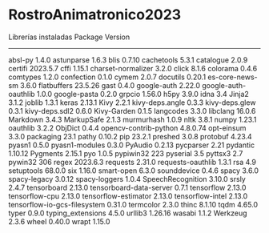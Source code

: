 # RostroAnimatronico2023
Librerías instaladas
Package                      Version
---------------------------- --------
absl-py                      1.4.0
astunparse                   1.6.3
blis                         0.7.10
cachetools                   5.3.1
catalogue                    2.0.9
certifi                      2023.5.7
cffi                         1.15.1
charset-normalizer           3.2.0
click                        8.1.6
colorama                     0.4.6
comtypes                     1.2.0
confection                   0.1.0
cymem                        2.0.7
docutils                     0.20.1
es-core-news-sm              3.6.0
flatbuffers                  23.5.26
gast                         0.4.0
google-auth                  2.22.0
google-auth-oauthlib         1.0.0
google-pasta                 0.2.0
grpcio                       1.56.0
h5py                         3.9.0
idna                         3.4
Jinja2                       3.1.2
joblib                       1.3.1
keras                        2.13.1
Kivy                         2.2.1
kivy-deps.angle              0.3.3
kivy-deps.glew               0.3.1
kivy-deps.sdl2               0.6.0
Kivy-Garden                  0.1.5
langcodes                    3.3.0
libclang                     16.0.6
Markdown                     3.4.3
MarkupSafe                   2.1.3
murmurhash                   1.0.9
nltk                         3.8.1
numpy                        1.23.1
oauthlib                     3.2.2
ObjDict                      0.4.4
opencv-contrib-python        4.8.0.74
opt-einsum                   3.3.0
packaging                    23.1
pathy                        0.10.2
pip                          23.2.1
preshed                      3.0.8
protobuf                     4.23.4
pyasn1                       0.5.0
pyasn1-modules               0.3.0
PyAudio                      0.2.13
pycparser                    2.21
pydantic                     1.10.12
Pygments                     2.15.1
pyo                          1.0.5
pypiwin32                    223
pyserial                     3.5
pyttsx3                      2.7
pywin32                      306
regex                        2023.6.3
requests                     2.31.0
requests-oauthlib            1.3.1
rsa                          4.9
setuptools                   68.0.0
six                          1.16.0
smart-open                   6.3.0
sounddevice                  0.4.6
spacy                        3.6.0
spacy-legacy                 3.0.12
spacy-loggers                1.0.4
SpeechRecognition            3.10.0
srsly                        2.4.7
tensorboard                  2.13.0
tensorboard-data-server      0.7.1
tensorflow                   2.13.0
tensorflow-cpu               2.13.0
tensorflow-estimator         2.13.0
tensorflow-intel             2.13.0
tensorflow-io-gcs-filesystem 0.31.0
termcolor                    2.3.0
thinc                        8.1.10
tqdm                         4.65.0
typer                        0.9.0
typing_extensions            4.5.0
urllib3                      1.26.16
wasabi                       1.1.2
Werkzeug                     2.3.6
wheel                        0.40.0
wrapt                        1.15.0
